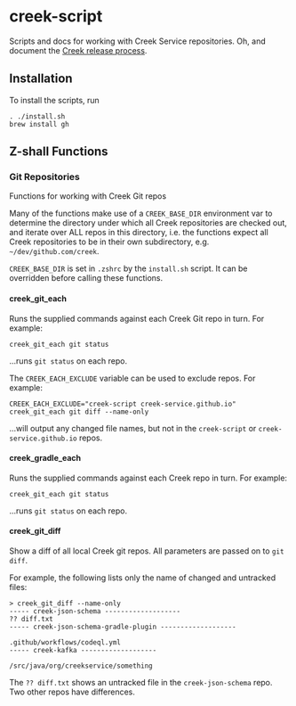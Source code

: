 # creek-script

Scripts and docs for working with Creek Service repositories. 
Oh, and document the [Creek release process](release/ReleaseProcess.md).

## Installation

To install the scripts, run 

```shell
. ./install.sh 
brew install gh
```

## Z-shall Functions

### Git Repositories

Functions for working with Creek Git repos

Many of the functions make use of a `CREEK_BASE_DIR` environment var to determine the directory under which all
Creek repositories are checked out, and iterate over ALL repos in this directory, i.e. the functions expect
all Creek repositories to be in their own subdirectory, e.g. `~/dev/github.com/creek`.

`CREEK_BASE_DIR` is set in `.zshrc` by the `install.sh` script. It can be overridden before calling these functions.

#### creek_git_each

Runs the supplied commands against each Creek Git repo in turn. For example:

```shell
creek_git_each git status
```

...runs `git status` on each repo.

The `CREEK_EACH_EXCLUDE` variable can be used to exclude repos. For example:

```shell
CREEK_EACH_EXCLUDE="creek-script creek-service.github.io" creek_git_each git diff --name-only
```

...will output any changed file names, but not in the `creek-script` or `creek-service.github.io` repos. 

#### creek_gradle_each

Runs the supplied commands against each Creek repo in turn. For example:

```shell
creek_git_each git status
```

...runs `git status` on each repo.

#### creek_git_diff

Show a diff of all local Creek git repos. All parameters are passed on to `git diff`.

For example, the following lists only the name of changed and untracked files:

```shell
> creek_git_diff --name-only
----- creek-json-schema -------------------
?? diff.txt
----- creek-json-schema-gradle-plugin -------------------

.github/workflows/codeql.yml
----- creek-kafka -------------------

/src/java/org/creekservice/something
```

The `?? diff.txt` shows an untracked file in the `creek-json-schema` repo.
Two other repos have differences.
